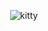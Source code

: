 <div align="center">

![kitty](https://ibb.co/8GyMhpV][img]https://i.ibb.co/8GyMhpV/download-1.gif)
